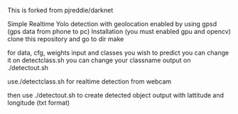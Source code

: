 This is forked from pjreddie/darknet

Simple Realtime Yolo detection with geolocation enabled by using gpsd (gps data from phone to pc)
Installation (you must enabled gpu and opencv)
clone this repository and go to dir
make

for data, cfg, weights input and classes you wish to predict you can change it on detectclass.sh
you can change your classname output on ./detectout.sh

use./detectclass.sh for realtime detection from webcam

then use ./detectout.sh to create detected object output with lattitude and longitude (txt format)
